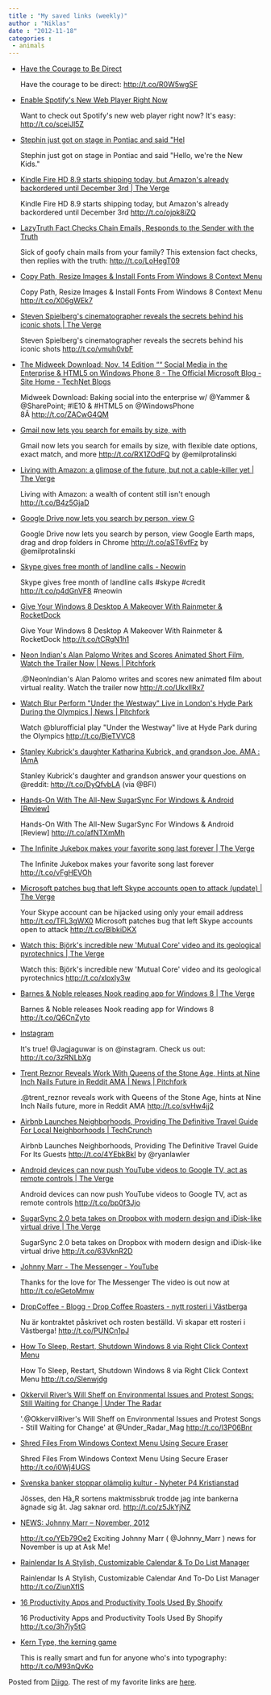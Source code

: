 ```yaml
---
title : "My saved links (weekly)"
author : "Niklas"
date : "2012-11-18"
categories : 
 - animals
---
```


- [Have the Courage to Be Direct](http://lifehacker.com/5961141/have-the-courage-to-be-direct?utm_campaign=socialflow_lifehacker_twitter&utm_source=lifehacker_twitter&utm_medium=socialflow)
    
    Have the courage to be direct: http://t.co/R0W5wgSF
    
- [Enable Spotify's New Web Player Right Now](http://lifehacker.com/5961136/enable-spotifys-new-web-player-right-now?utm_campaign=socialflow_lifehacker_twitter&utm_source=lifehacker_twitter&utm_medium=socialflow)
    
    Want to check out Spotify's new web player right now? It's easy: http://t.co/sceiJl5Z
    
- [Stephin just got on stage in Pontiac and said "Hel](http://www.diigo.com/item/note/yyfb/gb1n)
    
    Stephin just got on stage in Pontiac and said "Hello, we're the New Kids."
    
- [Kindle Fire HD 8.9 starts shipping today, but Amazon's already backordered until December 3rd | The Verge](http://www.theverge.com/2012/11/15/3649024/kindle-fire-hd-8-9-starts-shipping-today-but-amazons-already)
    
    Kindle Fire HD 8.9 starts shipping today, but Amazon's already backordered until December 3rd http://t.co/ojpk8iZQ
    
- [LazyTruth Fact Checks Chain Emails, Responds to the Sender with the Truth](http://lifehacker.com/5960798/lazytruth-fact-check-chain-emails-responds-to-the-sender-with-the-truth?utm_campaign=socialflow_lifehacker_twitter&utm_source=lifehacker_twitter&utm_medium=socialflow)
    
    Sick of goofy chain mails from your family? This extension fact checks, then replies with the truth: http://t.co/LoHegT09
    
- [Copy Path, Resize Images & Install Fonts From Windows 8 Context Menu](http://www.addictivetips.com/windows-tips/copy-path-resize-images-install-fonts-from-windows-8-context-menu/?utm_source=feedburner&utm_medium=twitter&utm_campaign=Feed%3A+Addictivetips+%28AddictiveTips%29)
    
    Copy Path, Resize Images & Install Fonts From Windows 8 Context Menu http://t.co/X06gWEk7
    
- [Steven Spielberg's cinematographer reveals the secrets behind his iconic shots | The Verge](http://www.theverge.com/2012/11/15/3648674/janusz-kaminski-cinematographer-interview)
    
    Steven Spielberg's cinematographer reveals the secrets behind his iconic shots http://t.co/vmuh0vbF
    
- [The Midweek Download: Nov. 14 Edition ““ Social Media in the Enterprise & HTML5 on Windows Phone 8 - The Official Microsoft Blog - Site Home - TechNet Blogs](http://blogs.technet.com/b/microsoft_blog/archive/2012/11/14/the-midweek-download-nov-14-edition-social-media-in-the-enterprise-amp-html5-on-windows-phone-8.aspx)
    
    Midweek Download: Baking social into the enterprise w/ @Yammer & @SharePoint; #IE10 & #HTML5 on @WindowsPhone 8Â http://t.co/ZACwG4QM
    
    
- [Gmail now lets you search for emails by size, with](http://t.co/RX1ZOdFQ)
    
    Gmail now lets you search for emails by size, with flexible date options, exact match, and more http://t.co/RX1ZOdFQ by @emilprotalinski
    
- [Living with Amazon: a glimpse of the future, but not a cable-killer yet | The Verge](http://www.theverge.com/2012/11/14/3633952/amazon-instant-video-wealth-content-cable-cutter)
    
    Living with Amazon: a wealth of content still isn't enough http://t.co/B4z5GjaD
    
- [Google Drive now lets you search by person, view G](http://t.co/aST6vfFz)
    
    Google Drive now lets you search by person, view Google Earth maps, drag and drop folders in Chrome http://t.co/aST6vfFz by @emilprotalinski
    
- [Skype gives free month of landline calls - Neowin](http://www.neowin.net/news/skype-gives-free-month-of-landline-calls?utm_source=twitterfeed&utm_medium=twitter)
    
    Skype gives free month of landline calls #skype #credit http://t.co/p4dGnVF8 #neowin
    
    
- [Give Your Windows 8 Desktop A Makeover With Rainmeter & RocketDock](http://www.addictivetips.com/windows-tips/customize-windows-8-desktop/?utm_source=feedburner&utm_medium=twitter&utm_campaign=Feed%3A+Addictivetips+%28AddictiveTips%29)
    
    Give Your Windows 8 Desktop A Makeover With Rainmeter & RocketDock http://t.co/tCRgN1h1
    
- [Neon Indian's Alan Palomo Writes and Scores Animated Short Film, Watch the Trailer Now | News | Pitchfork](http://pitchfork.com/news/48594-neon-indians-alan-palomo-writes-and-scores-animated-short-film-watch-the-trailer-now/)
    
    .@NeonIndian's Alan Palomo writes and scores new animated film about virtual reality. Watch the trailer now http://t.co/UkxIlRx7
    
- [Watch Blur Perform "Under the Westway" Live in London's Hyde Park During the Olympics | News | Pitchfork](http://pitchfork.com/news/48590-watch-blur-perform-under-the-westway-live-in-londons-hyde-park-during-the-olympics/)
    
    Watch @blurofficial play "Under the Westway" live at Hyde Park during the Olympics http://t.co/BjeTVVC8
    
- [Stanley Kubrick's daughter Katharina Kubrick, and grandson Joe. AMA : IAmA](http://www.reddit.com/r/IAmA/comments/134rvs/stanley_kubricks_daughter_katharina_kubrick_and/)
    
    Stanley Kubrick's daughter and grandson answer your questions on @reddit: http://t.co/DyQfvbLA (via @BFI)
    
- [Hands-On With The All-New SugarSync For Windows & Android \[Review\]](http://www.addictivetips.com/windows-tips/hands-on-with-the-all-new-sugarsync-for-windows-android-review/?utm_source=feedburner&utm_medium=twitter&utm_campaign=Feed%3A+Addictivetips+%28AddictiveTips%29)
    
    Hands-On With The All-New SugarSync For Windows & Android \[Review\] http://t.co/afNTXmMh
    
- [The Infinite Jukebox makes your favorite song last forever | The Verge](http://www.theverge.com/2012/11/14/3644096/infinite-jukebox-webapp)
    
    The Infinite Jukebox makes your favorite song last forever http://t.co/vFgHEVOh
    
- [Microsoft patches bug that left Skype accounts open to attack (update) | The Verge](http://www.theverge.com/2012/11/14/3643954/skype-account-email-address-password-recovery-hack-security-hole)
    
    Your Skype account can be hijacked using only your email address http://t.co/TFL3gWX0 Microsoft patches bug that left Skype accounts open to attack http://t.co/BlbkiDKX
    
- [Watch this: Björk's incredible new 'Mutual Core' video and its geological pyrotechnics | The Verge](http://www.theverge.com/2012/11/14/3643630/bjork-mutual-core-video)
    
    Watch this: Björk's incredible new 'Mutual Core' video and its geological pyrotechnics http://t.co/xloxly3w
    
- [Barnes & Noble releases Nook reading app for Windows 8 | The Verge](http://www.theverge.com/2012/11/13/3643364/nook-windows-8-app-available-barnes-noble)
    
    Barnes & Noble releases Nook reading app for Windows 8 http://t.co/Q6CnZyto
    
- [Instagram](http://instagram.com/jagjaguwarinc)
    
    It's true! @Jagjaguwar is on @instagram. Check us out: http://t.co/3zRNLbXg
    
- [Trent Reznor Reveals Work With Queens of the Stone Age, Hints at Nine Inch Nails Future in Reddit AMA | News | Pitchfork](http://pitchfork.com/news/48581-trent-reznor-reveals-work-with-queens-of-the-stone-age-hints-at-nine-inch-nails-future-in-reddit-ama/)
    
    .@trent\_reznor reveals work with Queens of the Stone Age, hints at Nine Inch Nails future, more in Reddit AMA http://t.co/svHw4jj2
    
- [Airbnb Launches Neighborhoods, Providing The Definitive Travel Guide For Local Neighborhoods | TechCrunch](http://techcrunch.com/2012/11/13/airbnb-launches-neighborhoods-providing-the-definitive-travel-guide-for-its-guests/)
    
    Airbnb Launches Neighborhoods, Providing The Definitive Travel Guide For Its Guests http://t.co/4YEbkBkI by @ryanlawler
    
- [Android devices can now push YouTube videos to Google TV, act as remote controls | The Verge](http://www.theverge.com/2012/11/13/3639584/android-push-youtube-to-google-tv)
    
    Android devices can now push YouTube videos to Google TV, act as remote controls http://t.co/bp0f3Jjo
    
- [SugarSync 2.0 beta takes on Dropbox with modern design and iDisk-like virtual drive | The Verge](http://www.theverge.com/2012/11/13/3637312/sugarsync-2-0-beta-vs-dropbox)
    
    SugarSync 2.0 beta takes on Dropbox with modern design and iDisk-like virtual drive http://t.co/63VknR2D
    
- [Johnny Marr - The Messenger - YouTube](http://www.youtube.com/watch?v=d2W8aVDxeBY&feature=youtu.be&hd=1)
    
    Thanks for the love for The Messenger The video is out now at http://t.co/eGetoMmw
    
- [DropCoffee - Blogg - Drop Coffee Roasters - nytt rosteri i Västberga](http://dropcoffee.se/index.php/dropcoffee/blogginlagg/drop_coffee_roasters/)
    
    Nu är kontraktet påskrivet och rosten beställd. Vi skapar ett rosteri i Västberga! http://t.co/PUNCn1pJ
    
- [How To Sleep, Restart, Shutdown Windows 8 via Right Click Context Menu](http://www.addictivetips.com/windows-tips/how-to-sleep-restart-shutdown-windows-8-via-right-click-context-menu/?utm_source=feedburner&utm_medium=twitter&utm_campaign=Feed%3A+Addictivetips+%28AddictiveTips%29)
    
    How To Sleep, Restart, Shutdown Windows 8 via Right Click Context Menu http://t.co/Slenwjdg
    
- [Okkervil River’s Will Sheff on Environmental Issues and Protest Songs: Still Waiting for Change | Under The Radar](http://www.undertheradarmag.com/interviews/okkervil_river_will_sheff_on_environmental_issues_and_protest_songs/)
    
    '.@OkkervilRiver's Will Sheff on Environmental Issues and Protest Songs - Still Waiting for Change' at @Under\_Radar\_Mag http://t.co/l3P06Bnr
    
- [Shred Files From Windows Context Menu Using Secure Eraser](http://www.addictivetips.com/windows-tips/shred-files-from-windows-context-menu-using-secure-eraser/?utm_source=feedburner&utm_medium=twitter&utm_campaign=Feed%3A+Addictivetips+%28AddictiveTips%29)
    
    Shred Files From Windows Context Menu Using Secure Eraser http://t.co/i0Wj4UGS
    
- [Svenska banker stoppar olämplig kultur - Nyheter P4 Kristianstad](http://sverigesradio.se/sida/artikel.aspx?programid=101&artikel=5342399)
    
    Jösses, den Hà„R sortens maktmissbruk trodde jag inte bankerna ägnade sig åt. Jag saknar ord. http://t.co/z5JkYjNZ
    
- [NEWS: Johnny Marr – November, 2012](http://www.askmeaskmeask.me/news-johnny-marr-november-2012/)
    
    http://t.co/YEb79Oe2 Exciting Johnny Marr ( @Johnny\_Marr ) news for November is up at Ask Me!
    
- [Rainlendar Is A Stylish, Customizable Calendar & To Do List Manager](http://www.addictivetips.com/windows-tips/rainlendar-is-a-stylish-customizable-calendar-to-do-list-manager/?utm_source=feedburner&utm_medium=twitter&utm_campaign=Feed%3A+Addictivetips+%28AddictiveTips%29)
    
    Rainlendar Is A Stylish, Customizable Calendar And To-Do List Manager http://t.co/ZiunXfIS
    
- [16 Productivity Apps and Productivity Tools Used By Shopify](http://www.shopify.com/blog/6644078-16-productivity-apps-used-by-shopify)
    
    16 Productivity Apps and Productivity Tools Used By Shopify http://t.co/3h7jy5tG
    
- [Kern Type, the kerning game](http://type.method.ac)
    
    This is really smart and fun for anyone who's into typography: http://t.co/M93nQvKo
    

Posted from [Diigo](http://www.diigo.com). The rest of my favorite links are [here](http://www.diigo.com/user/npivic).
